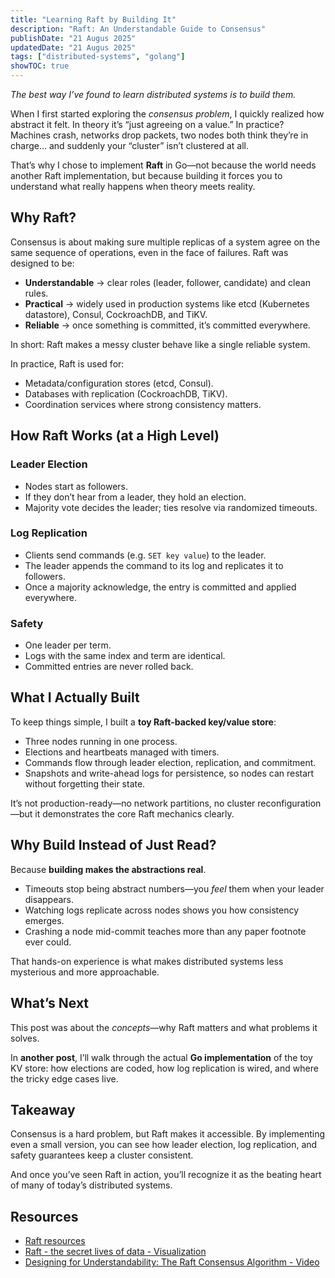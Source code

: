 ```yaml
---
title: "Learning Raft by Building It"
description: "Raft: An Understandable Guide to Consensus"
publishDate: "21 Augus 2025"
updatedDate: "21 Augus 2025"
tags: ["distributed-systems", "golang"]
showTOC: true
---
```


*The best way I’ve found to learn distributed systems is to build them.*

When I first started exploring the *consensus problem*, I quickly realized how abstract it felt. In theory it’s “just agreeing on a value.” In practice? Machines crash, networks drop packets, two nodes both think they’re in charge… and suddenly your “cluster” isn’t clustered at all.

That’s why I chose to implement **Raft** in Go—not because the world needs another Raft implementation, but because building it forces you to understand what really happens when theory meets reality.

## Why Raft?

Consensus is about making sure multiple replicas of a system agree on the same sequence of operations, even in the face of failures. Raft was designed to be:

- **Understandable** → clear roles (leader, follower, candidate) and clean rules.
- **Practical** → widely used in production systems like etcd (Kubernetes datastore), Consul, CockroachDB, and TiKV.
- **Reliable** → once something is committed, it’s committed everywhere.

In short: Raft makes a messy cluster behave like a single reliable system.

In practice, Raft is used for:
-  Metadata/configuration stores (etcd, Consul).
-  Databases with replication (CockroachDB, TiKV).
-  Coordination services where strong consistency matters.

## How Raft Works (at a High Level)

### Leader Election
-  Nodes start as followers.
-  If they don’t hear from a leader, they hold an election.
-  Majority vote decides the leader; ties resolve via randomized timeouts.

### Log Replication
- Clients send commands (e.g. `SET key value`) to the leader.
- The leader appends the command to its log and replicates it to followers.
- Once a majority acknowledge, the entry is committed and applied everywhere.

### Safety
- One leader per term.
- Logs with the same index and term are identical.
- Committed entries are never rolled back.

## What I Actually Built

To keep things simple, I built a **toy Raft-backed key/value store**:
- Three nodes running in one process.
- Elections and heartbeats managed with timers.
- Commands flow through leader election, replication, and commitment.
- Snapshots and write-ahead logs for persistence, so nodes can restart without forgetting their state.

It’s not production-ready—no network partitions, no cluster reconfiguration—but it demonstrates the core Raft mechanics clearly.


## Why Build Instead of Just Read?

Because **building makes the abstractions real**.
- Timeouts stop being abstract numbers—you *feel* them when your leader disappears.
- Watching logs replicate across nodes shows you how consistency emerges.
- Crashing a node mid-commit teaches more than any paper footnote ever could.

That hands-on experience is what makes distributed systems less mysterious and more approachable.


## What’s Next

This post was about the *concepts*—why Raft matters and what problems it solves.

In **another post**, I’ll walk through the actual **Go implementation** of the toy KV store: how elections are coded, how log replication is wired, and where the tricky edge cases live.


## Takeaway

Consensus is a hard problem, but Raft makes it accessible. By implementing even a small version, you can see how leader election, log replication, and safety guarantees keep a cluster consistent.

And once you’ve seen Raft in action, you’ll recognize it as the beating heart of many of today’s distributed systems.

## Resources
* [Raft resources](https://raft.github.io/)  
* [Raft - the secret lives of data - Visualization](https://thesecretlivesofdata.com/raft/)  
* [Designing for Understandability: The Raft Consensus Algorithm - Video](https://www.youtube.com/watch?v=vYp4LYbnnW8)  
